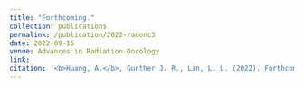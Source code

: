 ```yaml
---
title: "Forthcoming."
collection: publications
permalink: /publication/2022-radonc3
date: 2022-09-15
venue: Advances in Radiation Oncology
link: 
citation: '<b>Huang, A.</b>, Gunther J. R., Lin, L. L. (2022). Forthcoming. <i>Advances in Radiation Oncology.</i> (accepted)'
---
```

